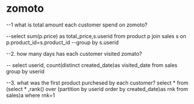 # zomoto
 --1 what is  total  amount  each  customer spend on zomoto?

 --select sum(p.price) as total_price,s.userid from product p join sales s on p.product_id=s.product_id
 --group by s.userid 

 --2. how many days has  each customer visited zomato?

-- select userid, count(distinct created_date)as visited_date from sales group by userid

--3. what was the first product purchesed by each customer?
select * from 
(select * ,rank() over (partition by userid order by created_date)as rnk from sales)a
where rnk=1


